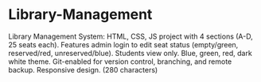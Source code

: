 # Library-Management
Library Management System: HTML, CSS, JS project with 4 sections (A-D, 25 seats each). Features admin login to edit seat status (empty/green, reserved/red, unreserved/blue). Students view only. Blue, green, red, dark white theme. Git-enabled for version control, branching, and remote backup. Responsive design. (280 characters)
